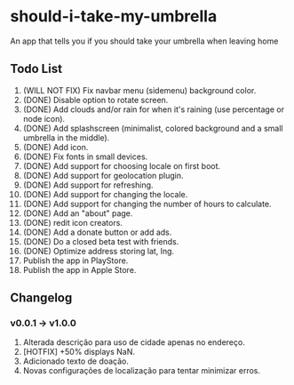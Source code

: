 # should-i-take-my-umbrella
An app that tells you if you should take your umbrella when leaving home

## Todo List
1. (WILL NOT FIX) Fix navbar menu (sidemenu) background color. 
2. (DONE) Disable option to rotate screen.
3. (DONE) Add clouds and/or rain for when it's raining (use percentage or node icon).
4. (DONE) Add splashscreen (minimalist, colored background and a small umbrella in the middle).
5. (DONE) Add icon.
6. (DONE) Fix fonts in small devices.
7. (DONE) Add support for choosing locale on first boot.
8. (DONE) Add support for geolocation plugin.
9. (DONE) Add support for refreshing.
10. (DONE) Add support for changing the locale.
11. (DONE) Add support for changing the number of hours to calculate.
12. (DONE) Add an "about" page.
13. (DONE) redit icon creators.
14. (DONE) Add a donate button or add ads.
15. (DONE) Do a closed beta test with friends.
16. (DONE) Optimize address storing lat, lng.
17. Publish the app in PlayStore.
18. Publish the app in Apple Store.

## Changelog

### v0.0.1 -> v1.0.0
1. Alterada descrição para uso de cidade apenas no endereço.
2. [HOTFIX] +50% displays NaN.
3. Adicionado texto de doação.
4. Novas configurações de localização para tentar minimizar erros.